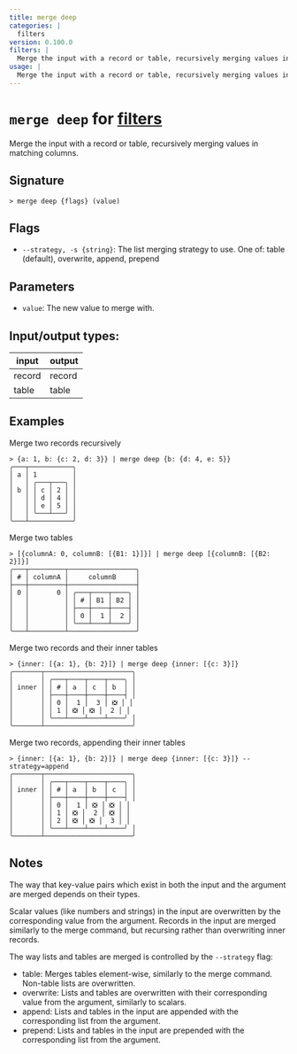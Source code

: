 ```yaml
---
title: merge deep
categories: |
  filters
version: 0.100.0
filters: |
  Merge the input with a record or table, recursively merging values in matching columns.
usage: |
  Merge the input with a record or table, recursively merging values in matching columns.
---
```

<!-- This file is automatically generated. Please edit the command in https://github.com/nushell/nushell instead. -->

# `merge deep` for [filters](/commands/categories/filters.md)

<div class='command-title'>Merge the input with a record or table, recursively merging values in matching columns.</div>

## Signature

```> merge deep {flags} (value)```

## Flags

 -  `--strategy, -s {string}`: The list merging strategy to use. One of: table (default), overwrite, append, prepend

## Parameters

 -  `value`: The new value to merge with.


## Input/output types:

| input  | output |
| ------ | ------ |
| record | record |
| table  | table  |
## Examples

Merge two records recursively
```nu
> {a: 1, b: {c: 2, d: 3}} | merge deep {b: {d: 4, e: 5}}
╭───┬───────────╮
│ a │ 1         │
│   │ ╭───┬───╮ │
│ b │ │ c │ 2 │ │
│   │ │ d │ 4 │ │
│   │ │ e │ 5 │ │
│   │ ╰───┴───╯ │
╰───┴───────────╯
```

Merge two tables
```nu
> [{columnA: 0, columnB: [{B1: 1}]}] | merge deep [{columnB: [{B2: 2}]}]
╭───┬─────────┬─────────────────╮
│ # │ columnA │     columnB     │
├───┼─────────┼─────────────────┤
│ 0 │       0 │ ╭───┬────┬────╮ │
│   │         │ │ # │ B1 │ B2 │ │
│   │         │ ├───┼────┼────┤ │
│   │         │ │ 0 │  1 │  2 │ │
│   │         │ ╰───┴────┴────╯ │
╰───┴─────────┴─────────────────╯

```

Merge two records and their inner tables
```nu
> {inner: [{a: 1}, {b: 2}]} | merge deep {inner: [{c: 3}]}
╭───────┬──────────────────────╮
│       │ ╭───┬────┬────┬────╮ │
│ inner │ │ # │ a  │ c  │ b  │ │
│       │ ├───┼────┼────┼────┤ │
│       │ │ 0 │  1 │  3 │ ❎ │ │
│       │ │ 1 │ ❎ │ ❎ │  2 │ │
│       │ ╰───┴────┴────┴────╯ │
╰───────┴──────────────────────╯
```

Merge two records, appending their inner tables
```nu
> {inner: [{a: 1}, {b: 2}]} | merge deep {inner: [{c: 3}]} --strategy=append
╭───────┬──────────────────────╮
│       │ ╭───┬────┬────┬────╮ │
│ inner │ │ # │ a  │ b  │ c  │ │
│       │ ├───┼────┼────┼────┤ │
│       │ │ 0 │  1 │ ❎ │ ❎ │ │
│       │ │ 1 │ ❎ │  2 │ ❎ │ │
│       │ │ 2 │ ❎ │ ❎ │  3 │ │
│       │ ╰───┴────┴────┴────╯ │
╰───────┴──────────────────────╯
```

## Notes
The way that key-value pairs which exist in both the input and the argument are merged depends on their types.

Scalar values (like numbers and strings) in the input are overwritten by the corresponding value from the argument.
Records in the input are merged similarly to the merge command, but recursing rather than overwriting inner records.

The way lists and tables are merged is controlled by the `--strategy` flag:
  - table: Merges tables element-wise, similarly to the merge command. Non-table lists are overwritten.
  - overwrite: Lists and tables are overwritten with their corresponding value from the argument, similarly to scalars.
  - append: Lists and tables in the input are appended with the corresponding list from the argument.
  - prepend: Lists and tables in the input are prepended with the corresponding list from the argument.